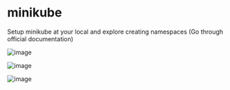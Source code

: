 # minikube

Setup minikube at your local and explore creating namespaces (Go through official documentation)


![image](https://github.com/suganyaanbalagan123/minikube/assets/133192593/83a93a3a-e6c0-4a40-a4b2-cd37183aa64a)


![image](https://github.com/suganyaanbalagan123/minikube/assets/133192593/e2ecfbd4-d9a3-40b0-830a-8b098ccbf9e9)

![image](https://github.com/suganyaanbalagan123/minikube/assets/133192593/18c36498-5e4e-400c-a45f-ffdcaa907ddc)



